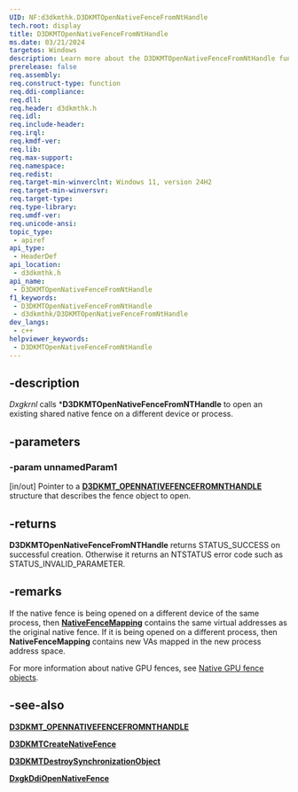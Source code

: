 ```yaml
---
UID: NF:d3dkmthk.D3DKMTOpenNativeFenceFromNtHandle
tech.root: display
title: D3DKMTOpenNativeFenceFromNtHandle
ms.date: 03/21/2024
targetos: Windows
description: Learn more about the D3DKMTOpenNativeFenceFromNtHandle function.
prerelease: false
req.assembly: 
req.construct-type: function
req.ddi-compliance: 
req.dll: 
req.header: d3dkmthk.h
req.idl: 
req.include-header: 
req.irql: 
req.kmdf-ver: 
req.lib: 
req.max-support: 
req.namespace: 
req.redist: 
req.target-min-winverclnt: Windows 11, version 24H2
req.target-min-winversvr: 
req.target-type: 
req.type-library: 
req.umdf-ver: 
req.unicode-ansi: 
topic_type:
 - apiref
api_type:
 - HeaderDef
api_location:
 - d3dkmthk.h
api_name:
 - D3DKMTOpenNativeFenceFromNtHandle
f1_keywords:
 - D3DKMTOpenNativeFenceFromNtHandle
 - d3dkmthk/D3DKMTOpenNativeFenceFromNtHandle
dev_langs:
 - c++
helpviewer_keywords:
 - D3DKMTOpenNativeFenceFromNtHandle
---
```


## -description

*Dxgkrnl* calls ***D3DKMTOpenNativeFenceFromNTHandle** to open an existing shared native fence on a different device or process.

## -parameters

### -param unnamedParam1

[in/out] Pointer to a [**D3DKMT_OPENNATIVEFENCEFROMNTHANDLE**](ns-d3dkmthk-d3dkmt_opennativefencefromnthandle.md) structure that describes the fence object to open.

## -returns

**D3DKMTOpenNativeFenceFromNTHandle** returns STATUS_SUCCESS on successful creation. Otherwise it returns an NTSTATUS error code such as STATUS_INVALID_PARAMETER.

## -remarks

If the native fence is being opened on a different device of the same process, then [**NativeFenceMapping**](ns-d3dkmthk-d3dkmt_opennativefencefromnthandle.md) contains the same virtual addresses as the original native fence. If it is being opened on a different process, then **NativeFenceMapping** contains new VAs mapped in the new process address space.

For more information about native GPU fences, see [Native GPU fence objects](/windows-hardware/drivers/display/native-gpu-fence-objects).

## -see-also

[**D3DKMT_OPENNATIVEFENCEFROMNTHANDLE**](ns-d3dkmthk-d3dkmt_opennativefencefromnthandle.md)

[**D3DKMTCreateNativeFence**](nf-d3dkmthk-d3dkmtcreatenativefence.md)

[**D3DKMTDestroySynchronizationObject**](nf-d3dkmthk-d3dkmtdestroysynchronizationobject.md)

[**DxgkDdiOpenNativeFence**](../d3dkmddi/nc-d3dkmddi-dxgkddi_opennativefence.md)
